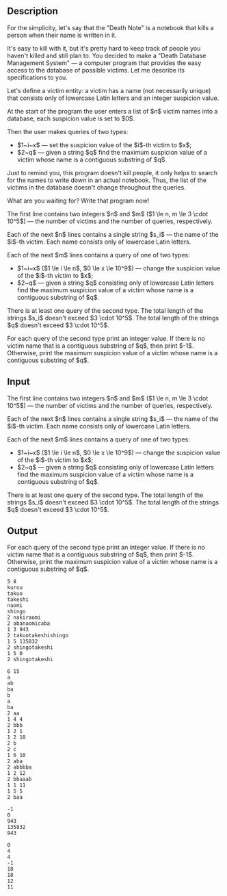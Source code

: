 ## Description

<div><p>For the simplicity, let's say that the "Death Note" is a notebook that kills a person when their name is written in it.</p><p>It's easy to kill with it, but it's pretty hard to keep track of people you haven't killed and still plan to. You decided to make a "Death Database Management System"&nbsp;— a computer program that provides the easy access to the database of possible victims. Let me describe its specifications to you.</p><p>Let's define a victim entity: a victim has a name (not necessarily unique) that consists only of lowercase Latin letters and an integer suspicion value.</p><p>At the start of the program the user enters a list of $n$ victim names into a database, each suspicion value is set to $0$.</p><p>Then the user makes queries of two types: </p><ul> <li> $1~i~x$&nbsp;— set the suspicion value of the $i$-th victim to $x$; </li><li> $2~q$&nbsp;— given a string $q$ find the maximum suspicion value of a victim whose name is a contiguous substring of $q$. </li></ul><p>Just to remind you, this program doesn't kill people, it only helps to search for the names to write down in an actual notebook. Thus, the list of the victims in the database doesn't change throughout the queries.</p><p>What are you waiting for? Write that program now!</p></div><div class="input-specification"><p>The first line contains two integers $n$ and $m$ ($1 \le n, m \le 3 \cdot 10^5$)&nbsp;— the number of victims and the number of queries, respectively.</p><p>Each of the next $n$ lines contains a single string $s_i$&nbsp;— the name of the $i$-th victim. Each name consists only of lowercase Latin letters.</p><p>Each of the next $m$ lines contains a query of one of two types: </p><ul> <li> $1~i~x$ ($1 \le i \le n$, $0 \le x \le 10^9$)&nbsp;— change the suspicion value of the $i$-th victim to $x$; </li><li> $2~q$&nbsp;— given a string $q$ consisting only of lowercase Latin letters find the maximum suspicion value of a victim whose name is a contiguous substring of $q$. </li></ul><p>There is at least one query of the second type. The total length of the strings $s_i$ doesn't exceed $3 \cdot 10^5$. The total length of the strings $q$ doesn't exceed $3 \cdot 10^5$. </p></div><div class="output-specification"><p>For each query of the second type print an integer value. If there is no victim name that is a contiguous substring of $q$, then print $-1$. Otherwise, print the maximum suspicion value of a victim whose name is a contiguous substring of $q$.</p></div>

## Input

<p>The first line contains two integers $n$ and $m$ ($1 \le n, m \le 3 \cdot 10^5$)&nbsp;— the number of victims and the number of queries, respectively.</p><p>Each of the next $n$ lines contains a single string $s_i$&nbsp;— the name of the $i$-th victim. Each name consists only of lowercase Latin letters.</p><p>Each of the next $m$ lines contains a query of one of two types: </p><ul> <li> $1~i~x$ ($1 \le i \le n$, $0 \le x \le 10^9$)&nbsp;— change the suspicion value of the $i$-th victim to $x$; </li><li> $2~q$&nbsp;— given a string $q$ consisting only of lowercase Latin letters find the maximum suspicion value of a victim whose name is a contiguous substring of $q$. </li></ul><p>There is at least one query of the second type. The total length of the strings $s_i$ doesn't exceed $3 \cdot 10^5$. The total length of the strings $q$ doesn't exceed $3 \cdot 10^5$. </p>

## Output

<p>For each query of the second type print an integer value. If there is no victim name that is a contiguous substring of $q$, then print $-1$. Otherwise, print the maximum suspicion value of a victim whose name is a contiguous substring of $q$.</p>





```input1
5 8
kurou
takuo
takeshi
naomi
shingo
2 nakiraomi
2 abanaomicaba
1 3 943
2 takuotakeshishingo
1 5 135832
2 shingotakeshi
1 5 0
2 shingotakeshi
```




```input2
6 15
a
ab
ba
b
a
ba
2 aa
1 4 4
2 bbb
1 2 1
1 2 18
2 b
2 c
1 6 10
2 aba
2 abbbba
1 2 12
2 bbaaab
1 1 11
1 5 5
2 baa
```




```output1
-1
0
943
135832
943
```




```output2
0
4
4
-1
18
18
12
11
```


